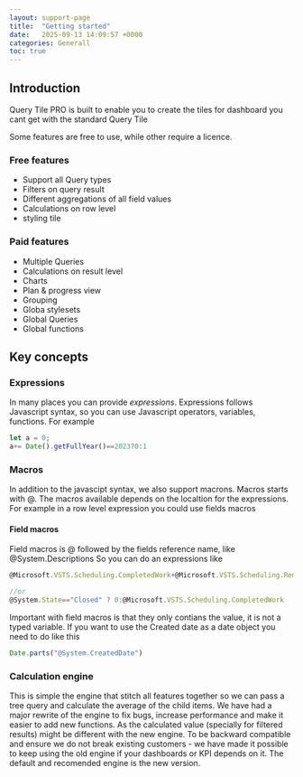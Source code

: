 ```yaml
---
layout: support-page
title:  "Getting started"
date:   2025-09-13 14:09:57 +0000
categories: Generall
toc: true
---
```


## Introduction 
Query Tile PRO is built to enable you to create the tiles for dashboard you cant get with the standard Query Tile

Some features are free to use, while other require a licence. 
### Free features
+ Support all Query types
+ Filters on query result 
+ Different aggregations of all field values 
+ Calculations on row level
+ styling tile 

### Paid features 
+ Multiple Queries 
+ Calculations on result level
+ Charts 
+ Plan & progress view 
+ Grouping
+ Globa stylesets 
+ Global Queries 
+ Global functions 

## Key concepts 

### Expressions 
In many places you can provide *expressions*. Expressions follows Javascript syntax, so you can use Javascript operators, variables, functions. 
For example 

``` javascript
let a = 0;
a+= Date().getFullYear()==2023?0:1

```

### Macros 
In addition to the javascipt syntax, we also support macrons. Macros starts with @. 
The macros available depends on the localtion for the expressions.
For example in a row level expression you could use fields macros 
#### Field macros 
Field macros is @ followed by the fields reference name, like @System.Descriptions 
So you can do an expressions like 

``` javascript
@Microsoft.VSTS.Scheduling.CompletedWork+@Microsoft.VSTS.Scheduling.RemainingWork

//or 
@System.State=="Closed" ? 0:@Microsoft.VSTS.Scheduling.CompletedWork

```
Important with field macros is that they only contians the value, it is not a typed variable. 
If you want to use the Created date as a date object you need to do like this 

``` javascript
Date.parts("@System.CreatedDate")
```


### Calculation engine 
This is simple the engine that stitch all features together so we can pass a tree query and calculate the average of the child items. 
We have had a major rewrite of the engine to fix bugs, increase performance and make it easier to add new functions. 
As the calculated value (specially for filtered results) might be different with the new engine. To be backward compatible and ensure we do not break existing customers - we have made it possible to keep using the old engine if your dashboards or KPI depends on it. The default and recomended engine is the new version. 







